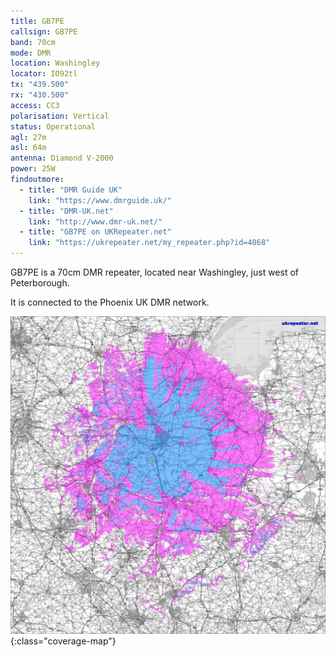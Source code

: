 ```yaml
---
title: GB7PE
callsign: GB7PE
band: 70cm
mode: DMR
location: Washingley
locator: IO92tl
tx: "439.500"
rx: "430.500"
access: CC3
polarisation: Vertical
status: Operational
agl: 27m
asl: 64m
antenna: Diamond V-2000
power: 25W
findoutmore:
  - title: "DMR Guide UK"
    link: "https://www.dmrguide.uk/"
  - title: "DMR-UK.net"
    link: "http://www.dmr-uk.net/"
  - title: "GB7PE on UKRepeater.net"
    link: "https://ukrepeater.net/my_repeater.php?id=4068"
---
```

GB7PE is a 70cm DMR repeater, located near Washingley, just west of Peterborough.

It is connected to the Phoenix UK DMR network.

[![Coverage map for GB7PE](/assets/coverage/gb7pe.jpg)](https://ukrepeater.net/repeatermaps/gb7pe.jpg){:class="coverage-map"}